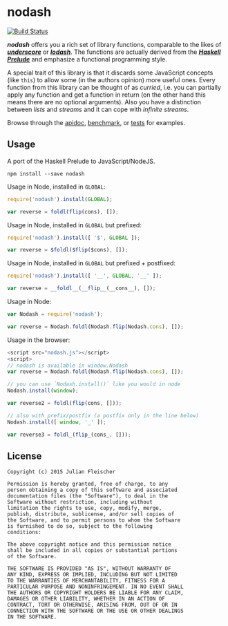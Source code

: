 nodash
======

[![Build Status](https://travis-ci.org/scravy/nodash.svg?branch=master)](https://travis-ci.org/scravy/nodash)

***nodash*** offers you a rich set of library functions, comparable to
the likes of [***underscore***](http://underscorejs.org/)
or [***lodash***](https://lodash.com/).
The functions are actually derived
from the [***Haskell Prelude***](https://hackage.haskell.org/package/base-4.7.0.0/docs/Prelude.html)
and emphasize a functional programming style.

A special
trait of this library is that it discards some JavaScript concepts (like
`this`) to allow some (in the authors opinion) more useful ones. Every function
from this library can be thought of as *curried*, i.e. you can partially apply
any function and get a function in return (on the other hand this means there are
no optional arguments). Also you have a distinction between *lists* and *streams*
and it can cope with *infinite streams*.

Browse through the
 [apidoc](https://scravy.github.io/nodash/apidoc.html),
 [benchmark](https://github.com/scravy/nodash/tree/master/benchmark/index.js), or
 [tests](https://github.com/scravy/nodash/tree/master/test) for examples.


Usage
-----

A port of the Haskell Prelude to JavaScript/NodeJS.

    npm install --save nodash

Usage in Node, installed in `GLOBAL`:

```JavaScript
require('nodash').install(GLOBAL);

var reverse = foldl(flip(cons), []);
```

Usage in Node, installed in `GLOBAL` but prefixed:

```JavaScript
require('nodash').install([ '$', GLOBAL ]);

var reverse = $foldl($flip($cons), []);
```

Usage in Node, installed in `GLOBAL` but prefixed + postfixed:

```JavaScript
require('nodash').install([ '__', GLOBAL, '__' ]);

var reverse = __foldl__(__flip__(__cons__), []);
```

Usage in Node:

```JavaScript
var Nodash = require('nodash');

var reverse = Nodash.foldl(Nodash.flip(Nodash.cons), []);
```

Usage in the browser:

```JavaScript
<script src="nodash.js"></script>
<script>
// nodash is available in window.Nodash
var reverse = Nodash.foldl(Nodash.flip(Nodash.cons), []);

// you can use `Nodash.install()` like you would in node
Nodash.install(window);

var reverse2 = foldl(flip(cons, []));

// also with prefix/postfix (a postfix only in the line below)
Nodash.install([ window, '_' ]);

var reverse3 = foldl_(flip_(cons_, []));
```

License
-------

    Copyright (c) 2015 Julian Fleischer

    Permission is hereby granted, free of charge, to any
    person obtaining a copy of this software and associated
    documentation files (the "Software"), to deal in the
    Software without restriction, including without
    limitation the rights to use, copy, modify, merge,
    publish, distribute, sublicense, and/or sell copies of
    the Software, and to permit persons to whom the Software
    is furnished to do so, subject to the following
    conditions:

    The above copyright notice and this permission notice
    shall be included in all copies or substantial portions
    of the Software.

    THE SOFTWARE IS PROVIDED "AS IS", WITHOUT WARRANTY OF
    ANY KIND, EXPRESS OR IMPLIED, INCLUDING BUT NOT LIMITED
    TO THE WARRANTIES OF MERCHANTABILITY, FITNESS FOR A
    PARTICULAR PURPOSE AND NONINFRINGEMENT. IN NO EVENT SHALL
    THE AUTHORS OR COPYRIGHT HOLDERS BE LIABLE FOR ANY CLAIM,
    DAMAGES OR OTHER LIABILITY, WHETHER IN AN ACTION OF
    CONTRACT, TORT OR OTHERWISE, ARISING FROM, OUT OF OR IN
    CONNECTION WITH THE SOFTWARE OR THE USE OR OTHER DEALINGS
    IN THE SOFTWARE.

